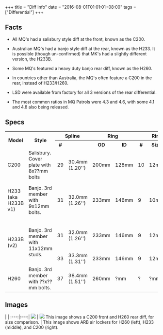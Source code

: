 +++
title = "Diff Info"
date = "2016-08-01T01:01:01+08:00"
tags = ["Differential"]
+++

## Facts

* All MQ's had a salisbury style diff at the front, known as the C200.  

* Australian MQ's had a banjo style diff at the rear, known as the H233. It is possible (though un-confirmed) that MK's had a slightly different version, the H233B.  

* Some MQ's featured a heavy duty banjo rear diff, known as the H260.  

* In countries other than Australia, the MQ's often feature a C200 in the rear, instead of H233/H260.

* LSD were available from factory for all 3 versions of the rear differential.

* The most common ratios in MQ Patrols were 4.3 and 4.6, with some 4.1 and 4.8 also being released.

## Specs

<table>
    <tbody>
        <tr>
            <th rowspan="2">Model</th>
            <th rowspan="2">Style</th>
            <th colspan="2">Spline</th>
            <th colspan="2">Ring</th>
            <th colspan="3">Ring Bolt</th>
            <th rowspan="2">Notes</th>
        </tr>
        <tr>
            <th>#</th>
            <th></th>
            <th>OD</th>
            <th>ID</th>
            <th>#</th>
            <th>Size</th>
            <th>PCD</th>
        </tr>
        <tr>
            <td>C200</td>
            <td>Salisbury. Cover plate with 8x??mm bolts</td>
            <td>29</td>
            <td>30.4mm (1.20'')</td>
            <td>200mm</td>
            <td>128mm</td>
            <td>10</td>
            <td>12mm</td>
            <td>150mm</td>
            <td>Standard 160/MQ & 260 Patrol front diff. Sometimes used in the rear of MQ's (not Australia). R200A in other Nissans have the same internals.</td>
        </tr>
        <tr>
            <td>H233<br>(aka H233B v1)</td>
            <td>Banjo. 3rd member with 9x12mm bolts.</td>
            <td>31</td>
            <td>32.0mm (1.26'')</td>
            <td>233mm</td>
            <td>146mm</td>
            <td>9</td>
            <td>10mm</td>
            <td>180mm</td>
            <td>Standard 160/MQ rear in Australia. This model was revised by Nissan sometime between 1986 and 1989 ((source)[http://www.nissanpathfinders.net/forum/topic/31733-92-hb-truck-donor-organs/#entry598454]), creating the H233B v2 diff below.</td>
        </tr>
        <tr>
            <td rowspan="2">H233B (v2)</td>
            <td rowspan="2">Banjo. 3rd member with 11x12mm studs.</td>
            <td>31</td>
            <td>32.0mm (1.26'')</td>
            <td>233mm</td>
            <td>146mm</td>
            <td>9</td>
            <td>12mm</td>
            <td>176mm</td>
            <td>The 3rd member is longer than H233 (pinion ~4cm longer). Apparently carriers are 2-pinion, 1-piece units. Possibly used in rear of MK (unconfirmed). Used in the front of GQ (Y60) and GU (Y61) Patrols with reverse cut ring and pinion.</td>
        </tr>
        <tr>
            <td>33</td>
            <td>33.3mm (1.31'')</td>
            <td>233mm</td>
            <td>146mm</td>
            <td>9</td>
            <td>12mm</td>
            <td>176mm</td>
            <td>Apparently carriers are 4-pinion, 2-piece units. Used in the rear of GQ (Y60) and GU (Y61) and 260 Patrols.</td>
        </tr>
        <tr>
            <td>H260</td>
            <td>Banjo. 3rd member with ??x??mm bolts.</td>
            <td>37</td>
            <td>38.4mm (1.51'')</td>
            <td>260mm</td>
            <td>?mm</td>
            <td>?</td>
            <td>?mm</td>
            <td>?mm</td>
            <td>Heavy duty rear diff of most model Patrols.</td>
        </tr>
    </tbody>
</table>

## Images

   |   |
:---:|:---:|
[![][Image: c200 and h260]][Image: c200 and h260] | [![][Image: lockers]][Image: lockers]
This image shows a C200 front and H260 rear diff, for size comparison. | This image shows ARB air lockers for H260 (left), H233 (middle), and C200 (right).

[Image: c200 and h260]: /wiki/differential/diff-info/C200+H260.jpg
[Image: lockers]: /wiki/differential/diff-info/ARB-centres.jpg
